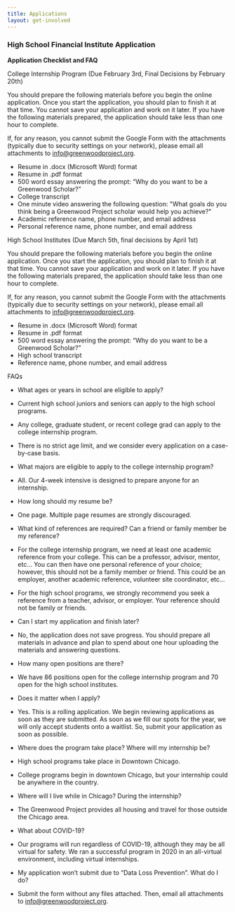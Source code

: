```yaml
---
title: Applications
layout: get-involved
---
```


<h3>High School Financial Institute Application</h3>

<span style="font-weight: bold;">Application Checklist and FAQ </span>

College Internship Program (Due February 3rd, Final Decisions by February 20th) 

You should prepare the following materials before you begin the online application. Once you start the application, you should plan to finish it at that time. You cannot save your application and work on it later. If you have the following materials prepared, the application should take less than one hour to complete. 

If, for any reason, you cannot submit the Google Form with the attachments (typically due to security settings on your network), please email all attachments to [info@greenwoodproject.org](mailto:info@greenwoodproject.org). 

*   Resume in .docx (Microsoft Word) format 
*   Resume in .pdf format 
*   500 word essay answering the prompt: “Why do you want to be a Greenwood Scholar?” 
*   College transcript
*   One minute video answering the following question: "What goals do you think being a Greenwood Project scholar would help you achieve?" 
*   Academic reference name, phone number, and email address 
*   Personal reference name, phone number, and email address 

High School Institutes (Due March 5th, final decisions by April 1st) 

You should prepare the following materials before you begin the online application. Once you start the application, you should plan to finish it at that time. You cannot save your application and work on it later. If you have the following materials prepared, the application should take less than one hour to complete. 

If, for any reason, you cannot submit the Google Form with the attachments (typically due to security settings on your network), please email all attachments to [info@greenwoodproject.org](mailto:info@greenwoodproject.org). 

*   Resume in .docx (Microsoft Word) format 
*   Resume in .pdf format 
*   500 word essay answering the prompt: “Why do you want to be a Greenwood Scholar?” 
*   High school transcript
*   Reference name, phone number, and email address 

FAQs 

*   What ages or years in school are eligible to apply? 

*   Current high school juniors and seniors can apply to the high school programs. 
*   Any college, graduate student, or recent college grad can apply to the college internship program. 
*   There is no strict age limit, and we consider every application on a case-by-case basis. 

*   What majors are eligible to apply to the college internship program? 

*   All. Our 4-week intensive is designed to prepare anyone for an internship. 

*   How long should my resume be? 

*   One page. Multiple page resumes are strongly discouraged. 

*   What kind of references are required? Can a friend or family member be my reference? 

*   For the college internship program, we need at least one academic reference from your college. This can be a professor, advisor, mentor, etc… You can then have one personal reference of your choice; however, this should not be a family member or friend. This could be an employer, another academic reference, volunteer site coordinator, etc… 
*   For the high school programs, we strongly recommend you seek a reference from a teacher, advisor, or employer. Your reference should not be family or friends. 

*   Can I start my application and finish later? 

*   No, the application does not save progress. You should prepare all materials in advance and plan to spend about one hour uploading the materials and answering questions. 

*   How many open positions are there? 

*   We have 86 positions open for the college internship program and 70 open for the high school institutes. 

*   Does it matter when I apply? 

*   Yes. This is a rolling application. We begin reviewing applications as soon as they are submitted. As soon as we fill our spots for the year, we will only accept students onto a waitlist. So, submit your application as soon as possible. 

*   Where does the program take place? Where will my internship be? 

*   High school programs take place in Downtown Chicago. 
*   College programs begin in downtown Chicago, but your internship could be anywhere in the country. 

*   Where will I live while in Chicago? During the internship? 

*   The Greenwood Project provides all housing and travel for those outside the Chicago area. 

*   What about COVID-19? 

*   Our programs will run regardless of COVID-19, although they may be all virtual for safety. We ran a successful program in 2020 in an all-virtual environment, including virtual internships. 

*   My application won’t submit due to “Data Loss Prevention”. What do I do? 

*   Submit the form without any files attached. Then, email all attachments to [info@greenwoodproject.org](mailto:info@greenwoodproject.org).
